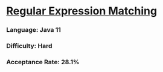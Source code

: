# [Regular Expression Matching](https://leetcode.com/problems/regular-expression-matching/)

### Language: Java 11

### Difficulty: Hard

### Acceptance Rate: 28.1%

